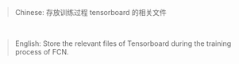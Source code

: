 > Chinese: 存放训练过程 tensorboard 的相关文件

<br>

> English: Store the relevant files of Tensorboard during the training process of FCN.
